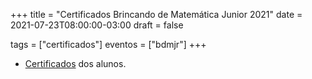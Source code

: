 +++
title = "Certificados Brincando de Matemática Junior 2021"
date = 2021-07-23T08:00:00-03:00
draft = false

tags = ["certificados"]
eventos = ["bdmjr"]
+++

- [Certificados](/arquivos/2021/bdmjr/bdmjr_2021.pdf) dos alunos.

